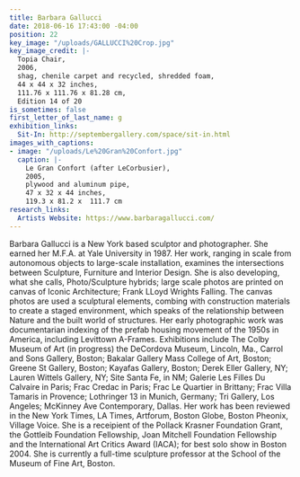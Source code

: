 ```yaml
---
title: Barbara Gallucci
date: 2018-06-16 17:43:00 -04:00
position: 22
key_image: "/uploads/GALLUCCI%20Crop.jpg"
key_image_credit: |-
  Topia Chair,
  2006,
  shag, chenile carpet and recycled, shredded foam,
  44 x 44 x 32 inches,
  111.76 x 111.76 x 81.28 cm,
  Edition 14 of 20
is_sometimes: false
first_letter_of_last_name: g
exhibition_links:
  Sit-In: http://septembergallery.com/space/sit-in.html
images_with_captions:
- image: "/uploads/Le%20Gran%20Confort.jpg"
  caption: |-
    Le Gran Confort (after LeCorbusier),
    2005,
    plywood and aluminum pipe,
    47 x 32 x 44 inches,
    119.3 x 81.2 x  111.7 cm
research_links:
  Artists Website: https://www.barbaragallucci.com/
---
```


Barbara Gallucci is a New York based sculptor and photographer. She earned her M.F.A. at Yale University in 1987. Her work, ranging in scale from autonomous objects to large-scale installation, examines the intersections between Sculpture, Furniture and Interior Design. 
She is also developing, what she calls, Photo/Sculpture hybrids;  large scale photos are printed on canvas of Iconic Architecture; Frank LLoyd Wrights Falling.  The canvas photos are used a sculptural elements, combing with construction materials to create a staged environment, which speaks of the relationship between Nature and the built world of structures.  Her early photographic work was documentarian indexing of the prefab housing movement of the 1950s in America, including Levittown A-Frames.
Exhibitions include The Colby Museum of Art (in progress) the DeCordova Museum, Lincoln, Ma., Carrol and Sons Gallery, Boston; Bakalar Gallery Mass College of Art, Boston; Greene St Gallery, Boston; Kayafas Gallery, Boston; Derek Eller Gallery, NY; Lauren Wittels Gallery, NY; Site Santa Fe, in NM; Galerie Les Filles Du Calvaire in Paris; Frac Credac in Paris; Frac Le Quartier in Brittany; Frac Villa Tamaris in Provence; Lothringer 13 in Munich, Germany; Tri Gallery, Los Angeles; McKinney Ave Contemporary, Dallas. Her work has been reviewed in the New York Times, LA Times, Artforum, Boston Globe, Boston Pheonix, Village Voice. She is a receipient of the Pollack Krasner Foundation Grant, the Gottleib Foundation Fellowship, Joan Mitchell Foundation Fellowship and the International Art Critics Award (IACA); for best solo show in Boston 2004. She is currently a full-time sculpture professor at the School of the Museum of Fine Art, Boston.